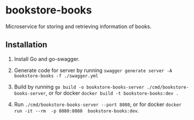 # bookstore-books

Microservice for storing and retrieving information of books.

## Installation

1. Install Go and go-swagger.

2. Generate code for server by running `swagger generate server -A bookstore-books -f ./swagger.yml`

3. Build by running `go build -o bookstore-books-server ./cmd/bookstore-books-server`, or for docker `docker build -t bookstore-books:dev .`

4. Run `./cmd/bookstore-books-server --port 8080`, or for docker `docker run -it --rm  -p 8080:8080  bookstore-books:dev`. 